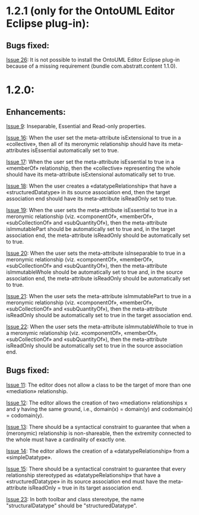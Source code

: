 # 1.2.1 (only for the OntoUML Editor Eclipse plug-in): #

## Bugs fixed: ##

[Issue 26](https://code.google.com/p/ontouml/issues/detail?id=26):	It is not possible to install the OntoUML Editor Eclipse plug-in because of a missing requirement (bundle com.abstratt.content 1.1.0).

# 1.2.0: #

## Enhancements: ##

[Issue 9](https://code.google.com/p/ontouml/issues/detail?id=9):	Inseparable, Essential and Read-only properties.

[Issue 16](https://code.google.com/p/ontouml/issues/detail?id=16):	When the user set the meta-attribute isExtensional to true in a «collective», then all of its meronymic relationship should have its meta-attributes isEssential automatically set to true.

[Issue 17](https://code.google.com/p/ontouml/issues/detail?id=17):	When the user set the meta-attribute isEssential to true in a «memberOf» relationship, then the «collective» representing the whole should have its meta-attribute isExtensional automatically set to true.

[Issue 18](https://code.google.com/p/ontouml/issues/detail?id=18):	When the user creates a «datatypeRelationship» that have a «structuredDatatype» in its source association end, then the target association end should have its meta-attribute isReadOnly set to true.

[Issue 19](https://code.google.com/p/ontouml/issues/detail?id=19):	When the user sets the meta-attribute isEssential to true in a meronymic relationship (viz. «componentOf», «memberOf», «subCollectionOf» and «subQuantityOf»), then the meta-attribute isImmutablePart should be automatically set to true and, in the target association end, the meta-attribute isReadOnly should be automatically set to true.

[Issue 20](https://code.google.com/p/ontouml/issues/detail?id=20):	When the user sets the meta-attribute isInseparable to true in a meronymic relationship (viz. «componentOf», «memberOf», «subCollectionOf» and «subQuantityOf»), then the meta-attribute isImmutableWhole should be automatically set to true and, in the source association end, the meta-attribute isReadOnly should be automatically set to true.

[Issue 21](https://code.google.com/p/ontouml/issues/detail?id=21):	When the user sets the meta-attribute isImmutablePart to true in a meronymic relationship (viz. «componentOf», «memberOf», «subCollectionOf» and «subQuantityOf»), then the meta-attribute isReadOnly should be automatically set to true in the target association end.

[Issue 22](https://code.google.com/p/ontouml/issues/detail?id=22):	When the user sets the meta-attribute isImmutableWhole to true in a meronymic relationship (viz. «componentOf», «memberOf», «subCollectionOf» and «subQuantityOf»), then the meta-attribute isReadOnly should be automatically set to true in the source association end.

## Bugs fixed: ##

[Issue 11](https://code.google.com/p/ontouml/issues/detail?id=11):	The editor does not allow a class to be the target of more than one «mediation» relationship.

[Issue 12](https://code.google.com/p/ontouml/issues/detail?id=12):	The editor allows the creation of two «mediation» relationships x and y having the same ground, i.e., domain(x) = domain(y) and codomain(x) = codomain(y).

[Issue 13](https://code.google.com/p/ontouml/issues/detail?id=13):	There should be a syntactical constraint to guarantee that when a (meronymic) relationship is non-shareable, then the extremity connected to the whole must have a cardinality of exactly one.

[Issue 14](https://code.google.com/p/ontouml/issues/detail?id=14):	The editor allows the creation of a «datatypeRelationship» from a «simpleDatatype».

[Issue 15](https://code.google.com/p/ontouml/issues/detail?id=15):	There should be a syntactical constraint to guarantee that every relationship stereotyped as «datatypeRelationship» that have a «structuredDatatype» in its source association end must have the meta-attribute isReadOnly = true in its target association end.

[Issue 23](https://code.google.com/p/ontouml/issues/detail?id=23):	In both toolbar and class stereotype, the name "structuralDatatype" should be "structuredDatatype".